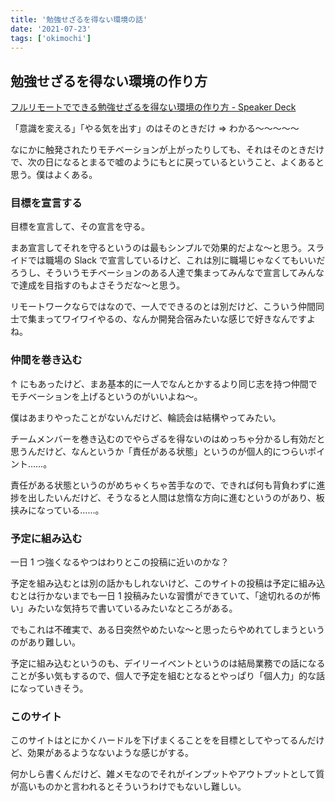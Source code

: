 ```yaml
---
title: '勉強せざるを得ない環境の話'
date: '2021-07-23'
tags: ['okimochi']
---
```


## 勉強せざるを得ない環境の作り方

[フルリモートでできる勉強せざるを得ない環境の作り方 \- Speaker Deck](https://speakerdeck.com/show_kanamaru/hururimotodedekirumian-qiang-sezaruwode-naihuan-jing-falsezuo-rifang)

「意識を変える」「やる気を出す」のはそのときだけ => わかる〜〜〜〜〜

なにかに触発されたりモチベーションが上がったりしても、それはそのときだけで、次の日になるとまるで嘘のようにもとに戻っているということ、よくあると思う。僕はよくある。

### 目標を宣言する

目標を宣言して、その宣言を守る。

まあ宣言してそれを守るというのは最もシンプルで効果的だよな〜と思う。スライドでは職場の Slack で宣言しているけど、これは別に職場じゃなくてもいいだろうし、そういうモチベーションのある人達で集まってみんなで宣言してみんなで達成を目指すのもよさそうだな〜と思う。

リモートワークならではなので、一人でできるのとは別だけど、こういう仲間同士で集まってワイワイやるの、なんか開発合宿みたいな感じで好きなんですよね。

### 仲間を巻き込む

↑ にもあったけど、まあ基本的に一人でなんとかするより同じ志を持つ仲間でモチベーションを上げるというのがいいよね〜。

僕はあまりやったことがないんだけど、輪読会は結構やってみたい。

チームメンバーを巻き込むのでやらざるを得ないのはめっちゃ分かるし有効だと思うんだけど、なんというか「責任がある状態」というのが個人的につらいポイント……。

責任がある状態というのがめちゃくちゃ苦手なので、できれば何も背負わずに進捗を出したいんだけど、そうなると人間は怠惰な方向に進むというのがあり、板挟みになっている……。

### 予定に組み込む

一日 1 つ強くなるやつはわりとこの投稿に近いのかな？

予定を組み込むとは別の話かもしれないけど、このサイトの投稿は予定に組み込むとは行かないまでも一日 1 投稿みたいな習慣ができていて、「途切れるのが怖い」みたいな気持ちで書いているみたいなところがある。

でもこれは不確実で、ある日突然やめたいな〜と思ったらやめれてしまうというのがあり難しい。

予定に組み込むというのも、デイリーイベントというのは結局業務での話になることが多い気もするので、個人で予定を組むとなるとやっぱり「個人力」的な話になっていきそう。

### このサイト

このサイトはとにかくハードルを下げまくることをを目標としてやってるんだけど、効果があるようなないような感じがする。

何かしら書くんだけど、雑メモなのでそれがインプットやアウトプットとして質が高いものかと言われるとそういうわけでもないし難しい。
